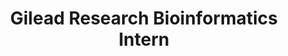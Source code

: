 ---
layout: projects
category: experience
title: Gilead Research Bioinformatics Intern
mentors: Dr. David Lopez
setting: Gilead Sciences, Foster City, Summer 2018
description: As an intern on the Research Bioinformatics team, I used gene coexpression networks and transcription factor motif enrichment to study biological mechanisms of non-alcoholic steatohepatitis (NASH) disease progression.
thumbnail: https://www.gilead.com/-/media/gilead-corporate/images/global/gilead-logo-footer.svg
---
